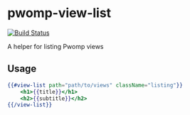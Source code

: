 # pwomp-view-list
[![Build Status](https://travis-ci.org/frxnz/pwomp-view-list.svg?branch=master)](https://travis-ci.org/frxnz/pwomp-view-list)

A helper for listing Pwomp views

Usage
-----

```handlebars
{{#view-list path="path/to/views" className="listing"}}
    <h1>{{title}}</h1>
    <h2>{{subtitle}}</h2>
{{/view-list}}
```